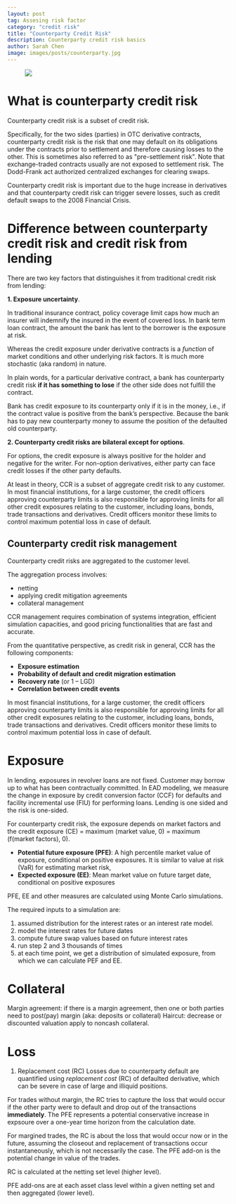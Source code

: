 ```yaml
---
layout: post
tag: Assesing risk factor
category: "credit risk"
title: "Counterparty Credit Risk"
description: Counterparty credit risk basics
author: Sarah Chen
image: images/posts/counterparty.jpg
---
```

<figure>
  <img src="{{ "/images/posts/counterparty.jpg" | relative_url }}">
  <figcaption></figcaption>
</figure>

# What is counterparty credit risk
Counterparty credit risk is a subset of credit risk.  

Specifically, for the two sides (parties) in OTC derivative contracts, counterparty credit risk is the risk that one may default on its obligations under the contracts prior to settlement and therefore causing losses to the other.  This is sometimes also referred to as "pre-settlement risk".   Note that exchange-traded contracts usually are not exposed to settlement risk.  The Dodd-Frank act authorized centralized exchanges for clearing swaps. 

Counterparty credit risk is important due to the huge increase in derivatives and that counterparty credit risk can trigger severe losses, such as credit default swaps to the 2008 Financial Crisis. 

# Difference between counterparty credit risk and credit risk from lending

There are two key factors that distinguishes it from traditional credit risk from lending:

**1.	Exposure uncertainty**.  

In traditional insurance contract, policy coverage limit caps how much an insurer will indemnify the insured in the event of covered loss.  In bank term loan contract, the amount the bank has lent to the borrower is the exposure at risk.    

Whereas the credit exposure under derivative contracts is a *function* of market conditions and other underlying risk factors.  It is much more stochastic (aka random) in nature.  

In plain words, for a particular derivative contract, a bank has counterparty credit risk **if it has something to lose** if the other side does not fulfill the contract.   

Bank has credit exposure to its counterparty only if it is in the money, i.e., if the contract value is positive from the bank’s perspective.   Because the bank has to pay new counterparty money to assume the position of the defaulted old counterparty. 

**2. Counterparty credit risks are bilateral except for options**.  

For options, the credit exposure is always positive for the holder and negative for the writer.   For non-option derivatives, either party can face credit losses if the other party defaults. 

At least in theory, CCR is a subset of aggregate credit risk to any customer.  In most financial institutions, for a large customer, the credit officers approving counterparty limits is also responsible for approving limits for all other credit exposures relating to the customer, including loans, bonds, trade transactions and derivatives.   Credit officers monitor these limits to control maximum potential loss in case of default. 

## Counterparty credit risk management

Counterparty credit risks are aggregated to the customer level.  

The aggregation process involves:

-	netting
-	applying credit mitigation agreements
-	collateral management

CCR management requires combination of systems integration, efficient simulation capacities, and good pricing functionalities that are fast and accurate.  

From the quantitative perspective, as credit risk in general, CCR has the following components:
*	**Exposure estimation**
*	**Probability of default and credit migration estimation**
*	**Recovery rate** (or 1 – LGD)
*	**Correlation between credit events**

In most financial institutions, for a large customer, the credit officers approving counterparty limits is also responsible for approving limits for all other credit exposures relating to the customer, including loans, bonds, trade transactions and derivatives.   Credit officers monitor these limits to control maximum potential loss in case of default. 

# Exposure

In lending, exposures in revolver loans are not fixed.  Customer may borrow up to what has been contractually committed. In EAD modeling, we measure the change in exposure by credit conversion factor (CCF) for defaults and facility incremental use (FIU) for performing loans.  Lending is one sided and the risk is one-sided.  

For counterparty credit risk, the exposure depends on market factors and the credit exposure (CE) = maximum (market value, 0) = maximum (f(market factors), 0).  

* **Potential future exposure (PFE)**: A high percentile market value of exposure, conditional on positive exposures.  It is similar to value at risk (VaR) for estimating market risk,
* **Expected exposure (EE)**: Mean market value on future target date, conditional on positive exposures

PFE, EE and other measures are calculated using Monte Carlo simulations.  

The required inputs to a simulation are: 
1. assumed distribution for the interest rates or an interest rate model.  
2. model the interest rates for future dates
3. compute future swap values based on future interest rates
4. run step 2 and 3 thousands of times
5. at each time point, we get a distribution of simulated exposure, from which we can calculate PEF and EE. 


# Collateral

Margin agreement: if there is a margin agreement, then one or both parties need to post(pay) margin (aka: deposits or collateral)
Haircut: decrease or discounted valuation apply to noncash collateral. 

# Loss

1. Replacement cost (RC)
Losses due to counterparty default are quantified using *replacement cost* (RC) of defaulted derivative, which can be severe in case of large and illiquid positions. 

For trades without margin, the RC tries to capture the loss that would occur if the other party were to default and drop out of the transactions **immediately**.  The PFE represents a potential conservative increase in expsoure over a one-year time horizon from the calculation date. 

For margined trades, the RC is about the loss that would occur now or in the future, assuming the closeout and replacement of transactions occur instantaneously, which is not necessarily the case.  The PFE add-on is the potential change in value of the trades. 

RC is calculated at the netting set level (higher level).  

PFE add-ons are at each asset class level within a given netting set and then aggregated (lower level). 

